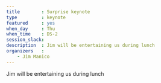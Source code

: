```yaml
---
title        : Surprise keynote
type         : keynote
featured     : yes
when_day     : Thu
when_time    : DS-2
session_slack: 
description  : Jim will be entertaining us during lunch
organizers   :
    - Jim Manico
---
```


Jim will be entertaining us during lunch
